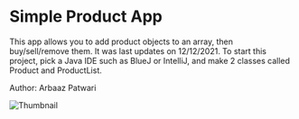 # Simple Product App

This app allows you to add product objects to an array, then buy/sell/remove them. It was last updates on 12/12/2021. To start this project, pick a Java IDE such as BlueJ or IntelliJ, and make 2 classes called Product and ProductList. 

Author: Arbaaz Patwari

![Thumbnail](https://github.com/ArbaazPatwari/Coding-Projects-Arbaaz/blob/main/Simple%20Product%20App%20Build%2001/Product_App_Thumbnail.png)
